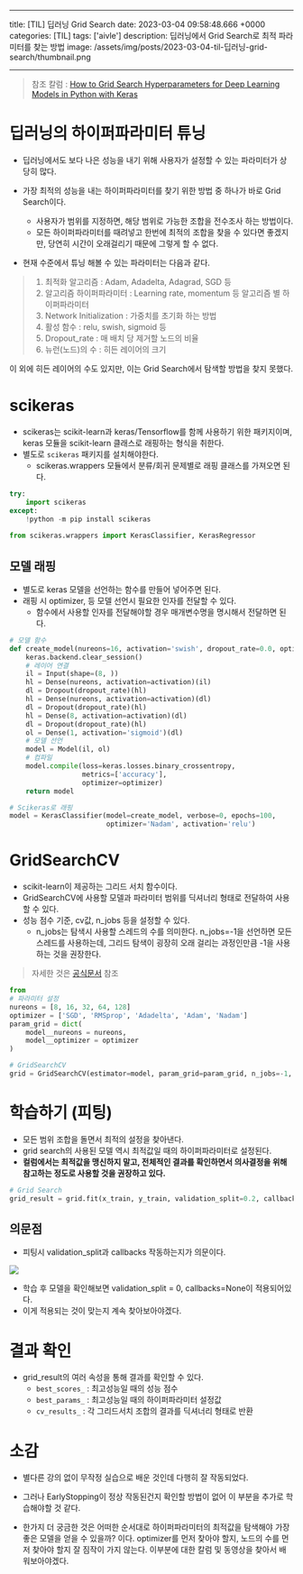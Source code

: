 

---
title: [TIL] 딥러닝 Grid Search
date: 2023-03-04 09:58:48.666 +0000
categories: [TIL]
tags: ['aivle']
description: 딥러닝에서 Grid Search로 최적 파라미터를 찾는 방법
image: /assets/img/posts/2023-03-04-til-딥러닝-grid-search/thumbnail.png

---

> 참조 칼럼 : [How to Grid Search Hyperparameters for Deep Learning Models in Python with Keras](https://machinelearningmastery.com/grid-search-hyperparameters-deep-learning-models-python-keras/)

# 딥러닝의 하이퍼파라미터 튜닝

- 딥러닝에서도 보다 나은 성능을 내기 위해 사용자가 설정할 수 있는 파라미터가 상당히 많다.
- 가장 최적의 성능을 내는 하이퍼파라미터를 찾기 위한 방법 중 하나가 바로 Grid Search이다.
    - 사용자가 범위를 지정하면, 해당 범위로 가능한 조합을 전수조사 하는 방법이다.
    - 모든 하이퍼파라미터를 때려넣고 한번에 최적의 조합을 찾을 수 있다면 좋겠지만, 당연히 시간이 오래걸리기 때문에 그렇게 할 수 없다.


- 현재 수준에서 튜닝 해볼 수 있는 파라미터는 다음과 같다.
> 1. 최적화 알고리즘 : Adam, Adadelta, Adagrad, SGD 등 
> 2. 알고리즘 하이퍼파라미터 : Learning rate, momentum 등 알고리즘 별 하이퍼파라미터
> 3. Network Initialization : 가중치를 초기화 하는 방법
> 4. 활성 함수 : relu, swish, sigmoid 등
> 5. Dropout_rate : 매 배치 당 제거할 노드의 비율
> 6. 뉴런(노드)의 수 : 히든 레이어의 크기

이 외에 히든 레이어의 수도 있지만, 이는 Grid Search에서 탐색할 방법을 찾지 못했다.

# scikeras

- scikeras는 scikit-learn과 keras/Tensorflow를 함께 사용하기 위한 패키지이며, keras 모듈을 scikit-learn 클래스로 래핑하는 형식을 취한다.
- 별도로 `scikeras` 패키지를 설치해야한다.
    - scikeras.wrappers 모듈에서 분류/회귀 문제별로 래핑 클래스를 가져오면 된다.

```python
try:
    import scikeras
except:
    !python -m pip install scikeras
    
from scikeras.wrappers import KerasClassifier, KerasRegressor
```

## 모델 래핑

- 별도로 keras 모델을 선언하는 함수를 만들어 넣어주면 된다.
- 래핑 시 optimizer,  등 모델 선언시 필요한 인자를 전달할 수 있다.
    - 함수에서 사용할 인자를 전달해야할 경우 매개변수명을 명시해서 전달하면 된다.
    
```python
# 모델 함수
def create_model(nureons=16, activation='swish', dropout_rate=0.0, optimizer='adam'):
    keras.backend.clear_session()
    # 레이어 연결
    il = Input(shape=(8, ))
    hl = Dense(nureons, activation=activation)(il)
    dl = Dropout(dropout_rate)(hl)
    hl = Dense(nureons, activation=activation)(dl)
    dl = Dropout(dropout_rate)(hl)
    hl = Dense(8, activation=activation)(dl)
    dl = Dropout(dropout_rate)(hl)
    ol = Dense(1, activation='sigmoid')(dl)
    # 모델 선언
    model = Model(il, ol)
    # 컴파일
    model.compile(loss=keras.losses.binary_crossentropy,
                  metrics=['accuracy'],
                  optimizer=optimizer)
    return model

# Scikeras로 래핑
model = KerasClassifier(model=create_model, verbose=0, epochs=100, 
						optimizer='Nadam', activation='relu')
```

# GridSearchCV

- scikit-learn이 제공하는 그리드 서치 함수이다.
- GridSearchCV에 사용할 모델과 파라미터 범위를 딕셔너리 형태로 전달하여 사용할 수 있다.
- 성능 점수 기준, cv값, n_jobs 등을 설정할 수 있다.
    - n_jobs는 탐색시 사용할 스레드의 수를 의미한다. n_jobs=-1을 선언하면 모든 스레드를 사용하는데, 그리드 탐색이 굉장히 오래 걸리는 과정인만큼 -1을 사용하는 것을 권장한다.

> 자세한 것은 [공식문서](https://scikit-learn.org/stable/modules/generated/sklearn.model_selection.GridSearchCV.html) 참조

```python
from 
# 파라미터 설정
nureons = [8, 16, 32, 64, 128]
optimizer = ['SGD', 'RMSprop', 'Adadelta', 'Adam', 'Nadam']
param_grid = dict(
    model__nureons = nureons,
    model__optimizer = optimizer
)

# GridSearchCV
grid = GridSearchCV(estimator=model, param_grid=param_grid, n_jobs=-1, cv=5)
```

# 학습하기 (피팅)

- 모든 범위 조합을 돌면서 최적의 설정을 찾아낸다.
- grid search의 사용된 모델 역시 최적값일 때의 하이퍼파라미터로 설정된다.
- **컬럼에서는 최적값을 맹신하지 말고, 전체적인 결과를 확인하면서 의사결정을 위해 참고하는 정도로 사용할 것을 권장하고 있다.**

```python
# Grid Search
grid_result = grid.fit(x_train, y_train, validation_split=0.2, callbacks=[es])
```

## 의문점

- 피팅시 validation_split과 callbacks 작동하는지가 의문이다.

![](/assets/img/posts/2023-03-04-til-딥러닝-grid-search/img0.png)

- 학습 후 모델을 확인해보면 validation_split = 0, callbacks=None이 적용되어있다.
- 이게 적용되는 것이 맞는지 계속 찾아보아야겠다.

# 결과 확인

- grid_result의 여러 속성을 통해 결과를 확인할 수 있다.
    - `best_scores_` : 최고성능일 때의 성능 점수
    - `best_params_` : 최고성능일 때의 하이퍼파라미터 설정값
    - `cv_results_` : 각 그리드서치 조합의 결과를 딕셔너리 형태로 반환
    
# 소감

- 별다른 강의 없이 무작정 실습으로 배운 것인데 다행히 잘 작동되었다.

- 그러나 EarlyStopping이 정상 작동된건지 확인할 방법이 없어 이 부분을 추가로 학습해야할 것 같다.

- 한가지 더 궁금한 것은 어떠한 순서대로 하이퍼파라미터의 최적값을 탐색해야 가장 좋은 모델을 얻을 수 있을까? 이다. optimizer를 먼저 찾아야 할지, 노드의 수를 먼저 찾아야 할지 잘 짐작이 가지 않는다. 이부분에 대한 칼럼 및 동영상을 찾아서 배워보아야겠다.

        